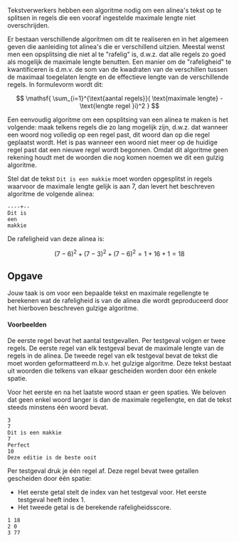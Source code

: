 Tekstverwerkers hebben een algoritme nodig om een alinea's tekst op te splitsen in regels die een vooraf ingestelde maximale lengte niet overschrijden.

Er bestaan verschillende algoritmen om dit te realiseren en in het algemeen geven die aanleiding tot alinea's die er verschillend uitzien. Meestal wenst men een opsplitsing die niet al te "rafelig" is, d.w.z. dat alle regels zo goed als mogelijk de maximale lengte benutten. Een manier om de "rafeligheid" te kwantificeren is d.m.v. de som van de kwadraten van de verschillen tussen de maximaal toegelaten lengte en de effectieve lengte van de verschillende regels. In formulevorm wordt dit:

$$
\mathsf{ \sum_{i=1}^{\text{aantal regels}}( \text{maximale lengte} - \text{lengte regel }i)^2 }
$$

Een eenvoudig algoritme om een opsplitsing van een alinea te maken is het volgende: maak telkens regels die zo lang mogelijk zijn, d.w.z. dat wanneer een woord nog volledig op een regel past, dit woord dan op die regel geplaatst wordt. Het is pas wanneer een woord niet meer op de huidige regel past dat een nieuwe regel wordt begonnen. Omdat dit algoritme geen rekening houdt met de woorden die nog komen noemen we dit een gulzig algoritme.

Stel dat de tekst `Dit is een makkie` moet worden opgesplitst in regels waarvoor de maximale lengte gelijk is aan 7, dan levert het beschreven algoritme de volgende alinea:

```
----+--
Dit is
een
makkie
```

De rafeligheid van deze alinea is:

$$
\mathsf{(7 − 6)^2 + (7 − 3)^2 + (7 − 6)^2 = 1 + 16 + 1 = 18}
$$

## Opgave

Jouw taak is om voor een bepaalde tekst en maximale regellengte te berekenen wat de rafeligheid is van de alinea die wordt geproduceerd door het hierboven beschreven gulzige algoritme.

#### Voorbeelden
De eerste regel bevat het aantal testgevallen. Per testgeval volgen er twee regels. De eerste regel van elk testgeval bevat de maximale lengte van de regels in de alinea. De tweede regel van elk testgeval bevat de tekst die moet worden geformatteerd m.b.v. het gulzige algoritme. Deze tekst bestaat uit woorden die telkens van elkaar gescheiden worden door één enkele spatie.

Voor het eerste en na het laatste woord staan er geen spaties. We beloven dat geen enkel woord langer is dan de maximale regellengte, en dat de tekst steeds minstens één woord bevat.

```
3
7
Dit is een makkie
7
Perfect
10
Deze editie is de beste ooit
```

Per testgeval druk je  één regel af. Deze regel bevat twee getallen gescheiden door één spatie:

- Het eerste getal stelt de index van het testgeval voor. Het eerste testgeval heeft index 1.
- Het tweede getal is de berekende rafeligheidsscore.

```
1 18
2 0
3 77
```